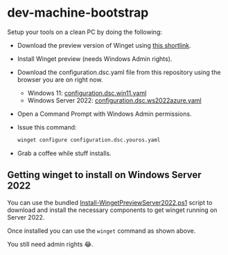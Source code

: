 # dev-machine-bootstrap

Setup your tools on a clean PC by doing the following:

- Download the preview version of Winget using [this shortlink](https://aka.ms/getwingetpreview).
- Install Winget preview (needs Windows Admin rights).
- Download the configuration.dsc.yaml file from this repository using the browser you are on right now.
  - Windows 11: [configuration.dsc.win11.yaml](./configuration.dsc.win11.yaml)
  - Windows Server 2022: [configuration.dsc.ws2022azure.yaml](./configuration.dsc.ws2022azure.yaml)
- Open a Command Prompt with Windows Admin permissions.
- Issue this command:

  ```bash
  winget configure configuration.dsc.youros.yaml
  ```

- Grab a coffee while stuff installs.

## Getting winget to install on Windows Server 2022

You can use the bundled [Install-WingetPreviewServer2022.ps1](./Install-WingetPreviewServer2022.ps1) script to download and install the necessary components to get winget running on Server 2022.

Once installed you can use the `winget` command as shown above.

You still need admin rights 😂.
